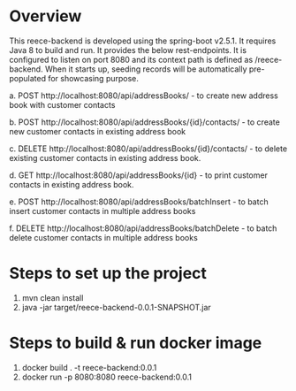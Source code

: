 Overview
========
This reece-backend is developed using the spring-boot v2.5.1. It requires Java 8 to build and run. It provides the below rest-endpoints. It is configured to listen on port 8080 and its context path is defined as /reece-backend. When it starts up, seeding records will be automatically pre-populated for showcasing purpose. 

a. POST http://localhost:8080/api/addressBooks/ - to create new address book with customer contacts

b. POST http://localhost:8080/api/addressBooks/{id}/contacts/ - to create new customer contacts in existing address book

c. DELETE http://localhost:8080/api/addressBooks/{id}/contacts/ - to delete existing customer contacts in existing address book.

d. GET http://localhost:8080/api/addressBooks/{id} - to print customer contacts in existing address book.

e. POST http://localhost:8080/api/addressBooks/batchInsert - to batch insert customer contacts in multiple address books

f. DELETE http://localhost:8080/api/addressBooks/batchDelete - to batch delete customer contacts in multiple address books

Steps to set up the project
===========================
1. mvn clean install
2. java -jar target/reece-backend-0.0.1-SNAPSHOT.jar


Steps to build & run docker image
===========================
1. docker build . -t reece-backend:0.0.1
2. docker run -p 8080:8080 reece-backend:0.0.1